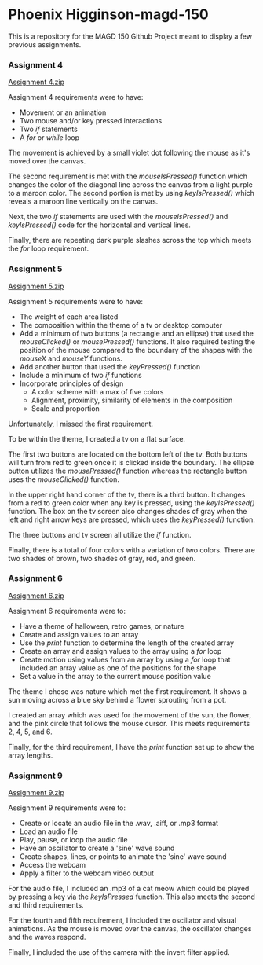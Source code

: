 # Phoenix Higginson-magd-150

This is a repository for the MAGD 150 Github Project meant to display a few previous assignments.


### Assignment 4
[Assignment 4.zip](https://github.com/PhoenixRose0105/Phoenix-magd-150/files/11345986/Assignment.4.zip)

  Assignment 4 requirements were to have:
  * Movement or an animation
  * Two mouse and/or key pressed interactions
  * Two _if_ statements
  * A _for_ or _while_ loop
  
The movement is achieved by a small violet dot following the mouse as it's moved over the canvas.

The second requirement is met with the _mouseIsPressed()_ function which changes the color of the diagonal line across the canvas from a light purple to a maroon color. The second portion is met by using _keyIsPressed()_ which reveals a maroon line vertically on the canvas.

Next, the two _if_ statements are used with the _mouseIsPressed()_ and _keyIsPressed()_ code for the horizontal and vertical lines.

Finally, there are repeating dark purple slashes across the top which meets the _for_ loop requirement.  



### Assignment 5
[Assignment 5.zip](https://github.com/PhoenixRose0105/Phoenix-magd-150/files/11346789/Assignment.5.zip)

Assignment 5 requirements were to have:
* The weight of each area listed
* The composition within the theme of a tv or desktop computer
* Add a minimum of two buttons (a rectangle and an ellipse) that used the _mouseClicked()_ or _mousePressed()_ functions. It also required testing the position of the mouse compared to the boundary of the shapes with the _mouseX_ and _mouseY_ functions.
* Add another button that used the _keyPressed()_ function
* Include a minimum of two _if_ functions
* Incorporate principles of design  
  * A color scheme with a max of five colors
  * Alignment, proximity, similarity of elements in the composition
  * Scale and proportion

Unfortunately, I missed the first requirement.

To be within the theme, I created a tv on a flat surface.

The first two buttons are located on the bottom left of the tv. Both buttons will turn from red to green once it is clicked inside the boundary. The ellipse button utilizes the _mousePressed()_ function whereas the rectangle button uses the _mouseClicked()_ function.

In the upper right hand corner of the tv, there is a third button. It changes from a red to green color when any key is pressed, using the _keyIsPressed()_ function. The box on the tv screen also changes shades of gray when the left and right arrow keys are pressed, which uses the _keyPressed()_ function.

The three buttons and tv screen all utilize the _if_ function.

Finally, there is a total of four colors with a variation of two colors. There are two shades of brown, two shades of gray, red, and green.



### Assignment 6
[Assignment 6.zip](https://github.com/PhoenixRose0105/Phoenix-magd-150/files/11347031/Assignment.6.zip)

Assignment 6 requirements were to:
* Have a theme of halloween, retro games, or nature
* Create and assign values to an array
* Use the _print_ function to determine the length of the created array
* Create an array and assign values to the array using a _for_ loop
* Create motion using values from an array by using a _for_ loop that included an array value as one of the positions for the shape
* Set a value in the array to the current mouse position value

The theme I chose was nature which met the first requirement. It shows a sun moving across a blue sky behind a flower sprouting from a pot.

I created an array which was used for the movement of the sun, the flower, and the pink circle that follows the mouse cursor. This meets requirements 2, 4, 5, and 6.

Finally, for the third requirement, I have the _print_ function set up to show the array lengths.



### Assignment 9
[Assignment 9.zip](https://github.com/PhoenixRose0105/Phoenix-magd-150/files/11347151/Assignment.9.zip)

Assignment 9 requirements were to:
* Create or locate an audio file in the .wav, .aiff, or .mp3 format
* Load an audio file
* Play, pause, or loop the audio file
* Have an oscillator to create a 'sine' wave sound
* Create shapes, lines, or points to animate the 'sine' wave sound
* Access the webcam
* Apply a filter to the webcam video output

For the audio file, I included an .mp3 of a cat meow which could be played by pressing a key via the _keyIsPressed_ function. This also meets the second and third requirements.

For the fourth and fifth requirement, I included the oscillator and visual animations. As the mouse is moved over the canvas, the oscillator changes and the waves respond.

Finally, I included the use of the camera with the invert filter applied.
